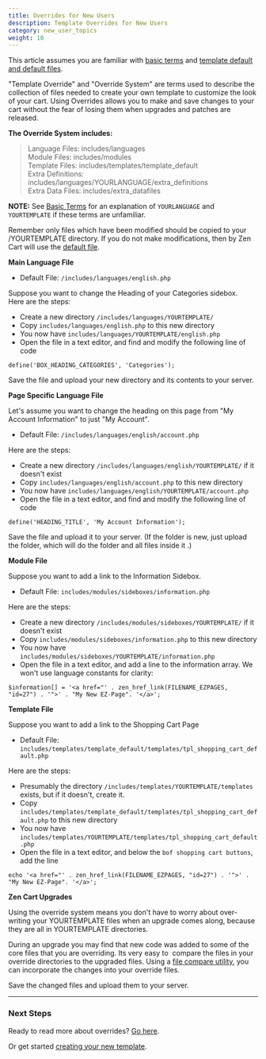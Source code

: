 ```yaml
---
title: Overrides for New Users
description: Template Overrides for New Users
category: new_user_topics
weight: 10
---
```


This article assumes you are familiar with 
[basic terms](/user/first_steps/basic_terms/) and [template default and default files](/user/first_steps/overrides/). 

"Template Override" and "Override System" are terms used to describe the collection of files needed to create your own template to customize the look of your cart. Using Overrides allows you to make and save changes to your cart without the fear of losing them when upgrades and patches are released. 

**The Override System includes:**  

> Language Files: includes/languages  
> Module Files: includes/modules  
> Template Files: includes/templates/template_default  
> Extra Definitions: includes/languages/YOURLANGUAGE/extra_definitions  
> Extra Data Files: includes/extra_datafiles


**NOTE:** See [Basic Terms](/user/first_steps/basic_terms/) for an 
explanation of `YOURLANGUAGE` and `YOURTEMPLATE` if these terms are 
unfamiliar. 


Remember only files which have been modified should be copied to your /YOURTEMPLATE directory. If you do not make modifications, then by Zen Cart will use the [default file](/user/first_steps/overrides/#default-files).  

**Main Language File**  

*   Default File: `/includes/languages/english.php`

Suppose you want to change the Heading of your Categories sidebox.  
Here are the steps: 

- Create a new directory `/includes/languages/YOURTEMPLATE/`
- Copy `includes/languages/english.php` to this new directory  
- You now have `includes/languages/YOURTEMPLATE/english.php`
- Open the file in a text editor, and find and modify the following line of code  

```
define('BOX_HEADING_CATEGORIES', 'Categories');
```

Save the file and upload your new directory and its contents to your server.

**Page Specific Language File** 

Let's assume you want to change the heading on this page from "My Account Information" to just "My Account". 

- Default File: `/includes/languages/english/account.php`

Here are the steps: 

- Create a new directory `/includes/languages/english/YOURTEMPLATE/` if it doesn't exist 
- Copy `includes/languages/english/account.php` to this new directory  
- You now have `includes/languages/english/YOURTEMPLATE/account.php`
- Open the file in a text editor, and find and modify the following line of code  

```
define('HEADING_TITLE', 'My Account Information');
```

Save the file and upload it to your server.
(If the folder is new, just upload the folder, which will do 
the folder and all files inside it .) 

**Module File**  

Suppose you want to add a link to the Information Sidebox. 

- Default File: `includes/modules/sideboxes/information.php`

Here are the steps: 

- Create a new directory `/includes/modules/sideboxes/YOURTEMPLATE/` if it doesn't exist 
- Copy `includes/modules/sideboxes/information.php` to this new directory  
- You now have `includes/modules/sideboxes/YOURTEMPLATE/information.php`
- Open the file in a text editor, and add a line to the information array.  We won't use language constants for clarity: 

```
$information[] = '<a href="' . zen_href_link(FILENAME_EZPAGES, "id=27") . '">' . "My New EZ-Page". '</a>';
```

**Template File**  

Suppose you want to add a link to the Shopping Cart Page 

- Default File: `includes/templates/template_default/templates/tpl_shopping_cart_default.php` 

Here are the steps: 

- Presumably the directory `/includes/templates/YOURTEMPLATE/templates` exists, but if it doesn't, create it. 
- Copy `includes/templates/template_default/templates/tpl_shopping_cart_default.php` to this new directory  
- You now have `includes/templates/YOURTEMPLATE/templates/tpl_shopping_cart_default.php`
- Open the file in a text editor, and below the `bof shopping cart buttons`, add the line 

```
echo '<a href="' . zen_href_link(FILENAME_EZPAGES, "id=27") . '">' . "My New EZ-Page". '</a>';
```

**Zen Cart Upgrades**  

Using the override system means you don't have to worry about over-writing your YOURTEMPLATE files when an upgrade comes along, because they are all in YOURTEMPLATE directories.  

During an upgrade you may find that new code was added to some of the core files that you are overriding. Its very easy to  compare the files in your override directories to the upgraded files. Using a 
[file compare utility](/user/first_steps/useful_tools/#file-comparison-utility),
you can incorporate the changes into your override files.  

Save the changed files and upload them to your server.

--- 
### Next Steps
Ready to read more about overrides? [Go here](/user/template/template_overrides/).

Or get started [creating your new template](/user/template/creating_template/).
